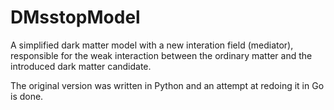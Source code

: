 # DMsstopModel

A simplified dark matter model with a new interation field (mediator), responsible for the weak interaction between the ordinary matter and the introduced dark matter candidate.

The original version was written in Python and an attempt at redoing it in Go is done.
